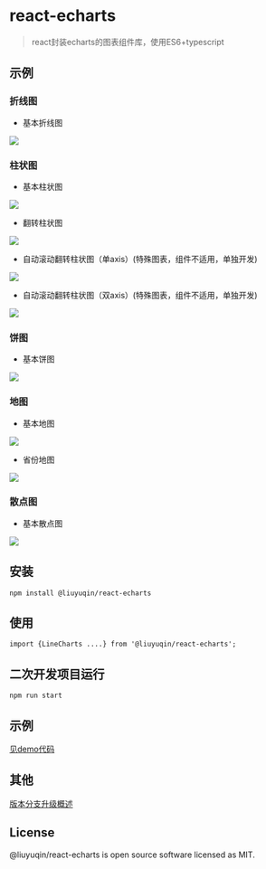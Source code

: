 # react-echarts

> react封装echarts的图表组件库，使用ES6+typescript

## 示例

### 折线图

* 基本折线图

![](https://github.com/liuyuqin1991/react-echarts/blob/master/md-images/line-common.png)

### 柱状图

* 基本柱状图

![](https://github.com/liuyuqin1991/react-echarts/blob/master/md-images/bar-common.png)

* 翻转柱状图

![](https://github.com/liuyuqin1991/react-echarts/blob/master/md-images/bar-rolling.png)

* 自动滚动翻转柱状图（单axis）(特殊图表，组件不适用，单独开发)

![](https://github.com/liuyuqin1991/react-echarts/blob/master/md-images/bar-automatic-rolling-one-axis.gif)

* 自动滚动翻转柱状图（双axis）(特殊图表，组件不适用，单独开发)

![](https://github.com/liuyuqin1991/react-echarts/blob/master/md-images/bar-automatic-rolling-two-axis.gif)

### 饼图

* 基本饼图

![](https://github.com/liuyuqin1991/react-echarts/blob/master/md-images/pie-common.png)

### 地图

* 基本地图

![](https://github.com/liuyuqin1991/react-echarts/blob/master/md-images/map-common.png)

* 省份地图

![](https://github.com/liuyuqin1991/react-echarts/blob/master/md-images/map-province.png)

### 散点图

* 基本散点图

![](https://github.com/liuyuqin1991/react-echarts/blob/master/md-images/scatter-common.png)


## 安装

`npm install @liuyuqin/react-echarts`

## 使用

`import {LineCharts ....} from '@liuyuqin/react-echarts';`

## 二次开发项目运行

`npm run start`

## 示例

[见demo代码](https://github.com/liuyuqin1991/react-for-echarts/blob/master/src/demos/index.tsx)

## 其他

[版本分支升级概述](https://github.com/liuyuqin1991/react-for-echarts/blob/master/CHANGELOG.md)

## License

@liuyuqin/react-echarts is open source software licensed as MIT.

